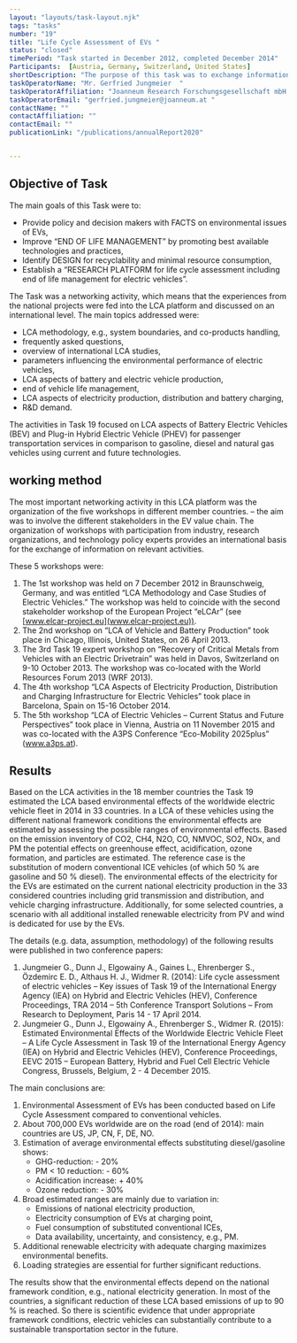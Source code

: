 ```yaml
---
layout: "layouts/task-layout.njk"
tags: "tasks"
number: "19"
title: "Life Cycle Assessment of EVs "
status: "closed"
timePeriod: "Task started in December 2012, completed December 2014"
Participants:  [Austria, Germany, Switzerland, United States]
shortDescription: "The purpose of this task was to exchange information among cities around the globe on how to reduce air pollution from road traffic."
taskOperatorName: "Mr. Gerfried Jungmeier  "
taskOperatorAffiliation: "Joanneum Research Forschungsgesellschaft mbH "
taskOperatorEmail: "gerfried.jungmeier@joanneum.at "
contactName: ""
contactAffiliation: ""
contactEmail: ""
publicationLink: "/publications/annualReport2020"


---
```


## Objective of Task
The main goals of this Task were to: 

- Provide policy and decision makers with FACTS on environmental issues of EVs, 
- Improve “END OF LIFE MANAGEMENT” by promoting best available technologies and practices, 
- Identify DESIGN for recyclability and minimal resource consumption, 
- Establish a “RESEARCH PLATFORM for life cycle assessment including end of life management for electric vehicles”. 

The Task was a networking activity, which means that the experiences from the national projects were fed into the LCA platform and discussed on an international level. The main topics addressed were: 

- LCA methodology, e.g., system boundaries, and co-products handling, 
- frequently asked questions, 
- overview of international LCA studies, 
- parameters influencing the environmental performance of electric vehicles, 
- LCA aspects of battery and electric vehicle production, 
- end of vehicle life management, 
- LCA aspects of electricity production, distribution and battery charging, 
- R&D demand. 

The activities in Task 19 focused on LCA aspects of Battery Electric Vehicles (BEV) and Plug-in Hybrid Electric Vehicle (PHEV) for passenger transportation services in comparison to gasoline, diesel and natural gas vehicles using current and future technologies.

## working method
The most important networking activity in this LCA platform was the organization of the five workshops in different member countries. – the aim was to involve the different stakeholders in the EV value chain. The organization of workshops with participation from industry, research organizations, and technology policy experts provides an international basis for the exchange of information on relevant activities.  

These 5 workshops were:  

1. The 1st workshop was held on 7 December 2012 in Braunschweig, Germany, and was entitled “LCA Methodology and Case Studies of Electric Vehicles.” The workshop was held to coincide with the second stakeholder workshop of the European Project “eLCAr” (see [www.elcar-project.eu](www.elcar-project.eu)).  
2. The 2nd workshop on “LCA of Vehicle and Battery Production” took place in Chicago, Illinois, United States, on 26 April 2013.  
3. The 3rd Task 19 expert workshop on “Recovery of Critical Metals from Vehicles with an Electric Drivetrain” was held in Davos, Switzerland on 9-10 October 2013. The workshop was co-located with the World Resources Forum 2013 (WRF 2013).  
4. The 4th workshop “LCA Aspects of Electricity Production, Distribution and Charging Infrastructure for Electric Vehicles” took place in Barcelona, Spain on 15-16 October 2014.  
5. The 5th workshop “LCA of Electric Vehicles – Current Status and Future Perspectives” took place in Vienna, Austria on 11 November 2015 and was co-located with the A3PS Conference “Eco-Mobility 2025plus” (www.a3ps.at).     

## Results
Based on the LCA activities in the 18 member countries the Task 19 estimated the LCA based environmental effects of the worldwide electric vehicle fleet in 2014 in 33 countries. In a LCA of these vehicles using the different national framework conditions the environmental effects are estimated by assessing the possible ranges of environmental effects. Based on the emission inventory of CO2, CH4, N2O, CO, NMVOC, SO2, NOx, and PM the potential effects on greenhouse effect, acidification, ozone formation, and particles are estimated. The reference case is the substitution of modern conventional ICE vehicles (of which 50 % are gasoline and 50 % diesel). The environmental effects of the electricity for the EVs are estimated on the current national electricity production in the 33 considered countries including grid transmission and distribution, and vehicle charging infrastructure. Additionally, for some selected countries, a scenario with all additional installed renewable electricity from PV and wind is dedicated for use by the EVs.  

The details (e.g. data, assumption, methodology) of the following results were published in two conference papers:  

1. Jungmeier G., Dunn J., Elgowainy A., Gaines L., Ehrenberger S., Özdemirc E. D., Althaus H. J., Widmer R. (2014): Life cycle assessment of electric vehicles – Key issues of Task 19 of the International Energy Agency (IEA) on Hybrid and Electric Vehicles (HEV), Conference Proceedings, TRA 2014 – 5th Conference Transport Solutions – From Research to Deployment, Paris 14 - 17 April 2014.  
2. Jungmeier G., Dunn J., Elgowainy A., Ehrenberger S., Widmer R. (2015): Estimated Environmental Effects of the Worldwide Electric Vehicle Fleet – A Life Cycle Assessment in Task 19 of the International Energy Agency (IEA) on Hybrid and Electric Vehicles (HEV), Conference Proceedings, EEVC 2015 – European Battery, Hybrid and Fuel Cell Electric Vehicle Congress, Brussels, Belgium, 2 - 4 December 2015. 

The main conclusions are:  

1. Environmental Assessment of EVs has been conducted based on Life Cycle Assessment compared to conventional vehicles.  
2. About 700,000 EVs worldwide are on the road (end of 2014): main countries are US, JP, CN, F, DE, NO.  
3. Estimation of average environmental effects substituting diesel/gasoline shows: 
    - GHG-reduction:			- 20% 
    - PM < 10 reduction:		- 60% 
    - Acidification increase:		+ 40% 
    - Ozone reduction:		- 30% 
4. Broad estimated ranges are mainly due to variation in:  
    - Emissions of national electricity production, 
    - Electricity consumption of EVs at charging point, 
    - Fuel consumption of substituted conventional ICEs, 
    - Data availability, uncertainty, and consistency, e.g., PM. 
5. Additional renewable electricity with adequate charging maximizes environmental benefits.  
6. Loading strategies are essential for further significant reductions.  

The results show that the environmental effects depend on the national framework condition, e.g., national electricity generation. In most of the countries, a significant reduction of these LCA based emissions of up to 90 % is reached. So there is scientific evidence that under appropriate framework conditions, electric vehicles can substantially contribute to a sustainable transportation sector in the future. 

 